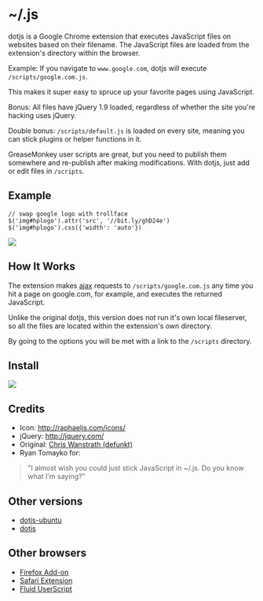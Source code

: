 # ~/.js
dotjs is a Google Chrome extension that executes
JavaScript files on websites based on their filename.
The JavaScript files are loaded from the extension's
directory within the browser.

Example: If you navigate to `www.google.com`, dotjs
will execute `/scripts/google.com.js`.

This makes it super easy to spruce up your favorite
pages using JavaScript.

Bonus: All files have jQuery 1.9 loaded, regardless
of whether the site you're hacking uses jQuery.

Double bonus: `/scripts/default.js` is loaded on
every site, meaning you can stick plugins or
helper functions in it.

GreaseMonkey user scripts are great, but you need to
publish them somewhere and re-publish after making
modifications. With dotjs, just add or edit files in
`/scripts`.

## Example

    // swap google logo with trollface
    $('img#hplogo').attr('src', '//bit.ly/ghD24e')
    $('img#hplogo').css({'width': 'auto'})


![](http://i.imgur.com/vZ3aIT5.png)

## How It Works

The extension makes [ajax](http://api.jquery.com/category/ajax) requests to
`/scripts/google.com.js` any time you hit a page
on google.com, for example, and executes the
returned JavaScript.

Unlike the original dotjs, this version does not run
it's own local fileserver, so all the files are located
within the extension's own directory.

By going to the options you will be met with a link
to the `/scripts` directory.

## Install

[<img src='https://developers.google.com/chrome/web-store/images/branding/ChromeWebStore_BadgeWBorder_v2_206x58.png'>](http://bit.ly/dotjs-win)

## Credits

- Icon: <http://raphaeljs.com/icons/>
- jQuery: <http://jquery.com/>
- Original: [Chris Wanstrath (defunkt)](https://github.com/defunkt)
- Ryan Tomayko for:

> "I almost wish you could just
   stick JavaScript in ~/.js. Do
   you know what I'm saying?"

## Other versions

- [dotjs-ubuntu](https://github.com/glenbot/dotjs-ubuntu)
- [dotjs](https://github.com/defunkt/dotjs)

## Other browsers

- [Firefox Add-on](https://github.com/rlr/dotjs-addon)
- [Safari Extension](https://github.com/wfarr/dotjs.safariextension)
- [Fluid UserScript](https://github.com/sj26/dotjs-fluid)
